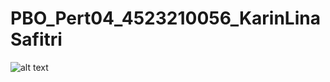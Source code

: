 # PBO_Pert04_4523210056_KarinLinaSafitri
![alt text](PBO_Pert04_4523210056_KarinLinaSafitri/Screenshot(891).png)
